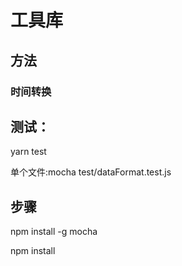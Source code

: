 # 工具库

## 方法

### 时间转换


## 测试：

yarn test

单个文件:mocha test/dataFormat.test.js

## 步骤
npm install -g mocha

npm install